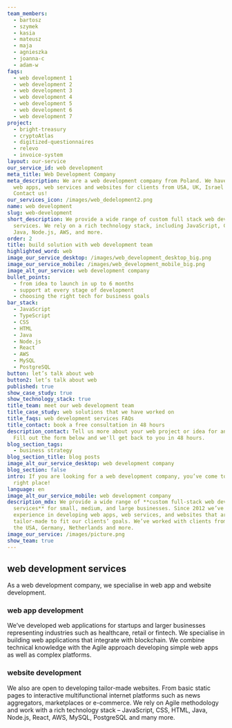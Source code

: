 ```yaml
---
team_members:
  - bartosz
  - szymek
  - kasia
  - mateusz
  - maja
  - agnieszka
  - joanna-c
  - adam-w
faqs:
  - web development 1
  - web development 2
  - web development 3
  - web development 4
  - web development 5
  - web development 6
  - web development 7
project:
  - bright-treasury
  - cryptoAtlas
  - digitized-questionnaires
  - relevo
  - invoice-system
layout: our-service
our_service_id: web development
meta_title: Web Development Company
meta_description: We are a web development company from Poland. We have built
  web apps, web services and websites for clients from USA, UK, Israel and more.
  Contact us!
our_services_icon: /images/web_dedelopment2.png
name: web development
slug: web-development
short_description: We provide a wide range of custom full stack web development
  services. We rely on a rich technology stack, including JavaScript, CSS, HTML,
  Java, Node.js, AWS, and more.
order: 2
title: build solution with web development team
highlighted_word: web
image_our_service_desktop: /images/web_development_desktop_big.png
image_our_service_mobile: /images/web_development_mobile_big.png
image_alt_our_service: web development company
bullet_points:
  - from idea to launch in up to 6 months
  - support at every stage of development
  - choosing the right tech for business goals
bar_stack:
  - JavaScript
  - TypeScript
  - CSS
  - HTML
  - Java
  - Node.js
  - React
  - AWS
  - MySQL
  - PostgreSQL
button: let’s talk about web
button2: let’s talk about web
published: true
show_case_study: true
show_technology_stack: true
title_team: meet our web development team
title_case_study: web solutions that we have worked on
title_faqs: web development services FAQs
title_contact: book a free consultation in 48 hours
description_contact: Tell us more about your web project or idea for an app.
  Fill out the form below and we'll get back to you in 48 hours.
blog_section_tags:
  - business strategy
blog_section_title: blog posts
image_alt_our_service_desktop: web development company
blog_section: false
intro: If you are looking for a web development company, you’ve come to the
  right place!
language: en
image_alt_our_service_mobile: web development company
description_mdx: We provide a wide range of **custom full-stack web development
  services** for small, medium, and large businesses. Since 2012 we’ve gained
  experience in developing web apps, web services, and websites that are
  tailor-made to fit our clients’ goals. We’ve worked with clients from the UK,
  the USA, Germany, Netherlands and more.
image_our_service: /images/picture.png
show_team: true
---
```

## web development services

As a web development company, we specialise in web app and website development.

### web app development

We’ve developed web applications for startups and larger businesses representing industries such as healthcare, retail or fintech. We specialise in building web applications that integrate with blockchain. We combine technical knowledge with the Agile approach developing simple web apps as well as complex platforms.

### website development

We also are open to developing tailor-made websites. From basic static pages to interactive multifunctional internet platforms such as news aggregators, marketplaces or e-commerce. We rely on Agile methodology and work with a rich technology stack – JavaScript, CSS, HTML, Java, Node.js, React, AWS, MySQL, PostgreSQL and many more.
